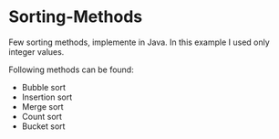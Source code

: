 # Sorting-Methods
Few sorting methods, implemente in Java.
In this example I used only integer values.

Following methods can be found:
- Bubble sort
- Insertion sort
- Merge sort
- Count sort
- Bucket sort
